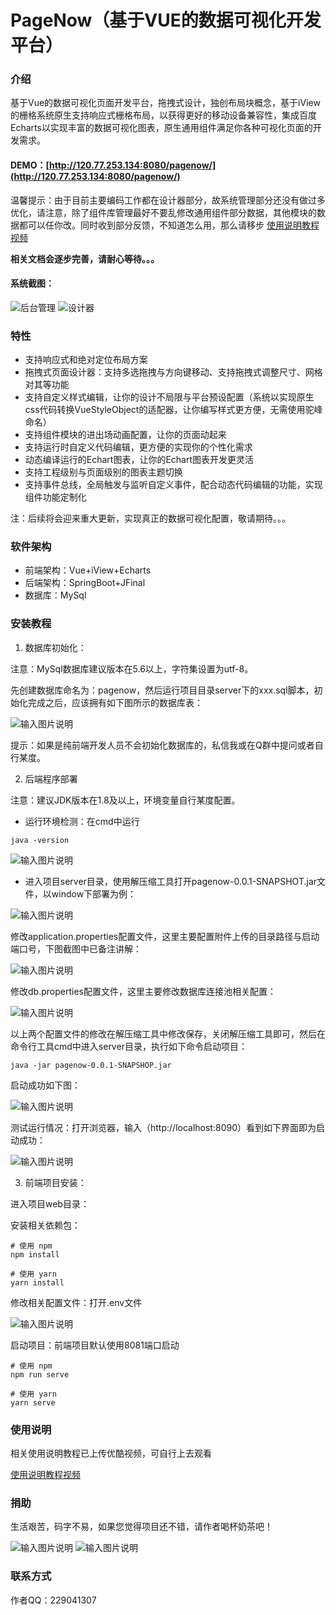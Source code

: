 # PageNow（基于VUE的数据可视化开发平台）

### 介绍
基于Vue的数据可视化页面开发平台，拖拽式设计，独创布局块概念，基于iView的栅格系统原生支持响应式栅格布局，以获得更好的移动设备兼容性，集成百度Echarts以实现丰富的数据可视化图表，原生通用组件满足你各种可视化页面的开发需求。

#### DEMO：[http://120.77.253.134:8080/pagenow/](http://120.77.253.134:8080/pagenow/)

温馨提示：由于目前主要编码工作都在设计器部分，故系统管理部分还没有做过多优化，请注意，除了组件库管理最好不要乱修改通用组件部分数据，其他模块的数据都可以任你改。同时收到部分反馈，不知道怎么用，那么请移步 [使用说明教程视频](https://v.youku.com/v_show/id_XNDM1NjIwNTY5Ng==.html?spm=a2h0j.11185381.listitem_page1.5!3~A)

 **相关文档会逐步完善，请耐心等待。。。** 

#### 系统截图：
![后台管理](https://images.gitee.com/uploads/images/2019/0910/093644_ac46a0e2_145187.png "系统管理主界面.png")
![设计器](https://images.gitee.com/uploads/images/2019/0910/093714_91fb9ac9_145187.png "设计器主界面.png")

### 特性
- 支持响应式和绝对定位布局方案
- 拖拽式页面设计器：支持多选拖拽与方向键移动、支持拖拽式调整尺寸、网格对其等功能
- 支持自定义样式编辑，让你的设计不局限与平台预设配置（系统以实现原生css代码转换VueStyleObject的适配器，让你编写样式更方便，无需使用驼峰命名）
- 支持组件模块的进出场动画配置，让你的页面动起来
- 支持运行时自定义代码编辑，更方便的实现你的个性化需求
- 动态编译运行的Echart图表，让你的Echart图表开发更灵活
- 支持工程级别与页面级别的图表主题切换
- 支持事件总线，全局触发与监听自定义事件，配合动态代码编辑的功能，实现组件功能定制化

注：后续将会迎来重大更新，实现真正的数据可视化配置，敬请期待。。。

### 软件架构
- 前端架构：Vue+iView+Echarts
- 后端架构：SpringBoot+JFinal
- 数据库：MySql

### 安装教程

1. 数据库初始化：

注意：MySql数据库建议版本在5.6以上，字符集设置为utf-8。

先创建数据库命名为：pagenow，然后运行项目目录server下的xxx.sql脚本，初始化完成之后，应该拥有如下图所示的数据库表：

![输入图片说明](https://images.gitee.com/uploads/images/2019/0910/102924_de45055c_145187.png "数据库截图.png")

提示：如果是纯前端开发人员不会初始化数据库的，私信我或在Q群中提问或者自行某度。

2. 后端程序部署

注意：建议JDK版本在1.8及以上，环境变量自行某度配置。

- 运行环境检测：在cmd中运行

```
java -version
```

![输入图片说明](https://images.gitee.com/uploads/images/2019/0910/103618_e5d86616_145187.png "java-version.png")

- 进入项目server目录，使用解压缩工具打开pagenow-0.0.1-SNAPSHOT.jar文件，以window下部署为例：

![输入图片说明](https://images.gitee.com/uploads/images/2019/0910/105057_41c11068_145187.png "使用压缩文件打开配置文件目录.png")

修改application.properties配置文件，这里主要配置附件上传的目录路径与启动端口号，下图截图中已备注讲解：

![输入图片说明](https://images.gitee.com/uploads/images/2019/0910/105253_dba37caa_145187.png "application.properties.png")

修改db.properties配置文件，这里主要修改数据库连接池相关配置：

![输入图片说明](https://images.gitee.com/uploads/images/2019/0910/105511_0f9fa5c3_145187.png "db.properties.png")

以上两个配置文件的修改在解压缩工具中修改保存，关闭解压缩工具即可，然后在命令行工具cmd中进入server目录，执行如下命令启动项目：

```
java -jar pagenow-0.0.1-SNAPSHOP.jar
```

启动成功如下图：

![输入图片说明](https://images.gitee.com/uploads/images/2019/0910/110558_4891dcb0_145187.png "启动springboot.png")

测试运行情况：打开浏览器，输入（http://localhost:8090）看到如下界面即为启动成功：

![输入图片说明](https://images.gitee.com/uploads/images/2019/0910/111154_633d0efb_145187.png "springboost测试访问.png")

3. 前端项目安装：

进入项目web目录：

安装相关依赖包：

```
# 使用 npm    
npm install

# 使用 yarn    
yarn install
```

修改相关配置文件：打开.env文件

![输入图片说明](https://images.gitee.com/uploads/images/2019/0910/111915_3ad6def4_145187.png "evn文件.png")

启动项目：前端项目默认使用8081端口启动

```
# 使用 npm    
npm run serve

# 使用 yarn    
yarn serve
```


### 使用说明

相关使用说明教程已上传优酷视频，可自行上去观看

[使用说明教程视频](https://v.youku.com/v_show/id_XNDM1NjIwNTY5Ng==.html?spm=a2h0j.11185381.listitem_page1.5!3~A)

### 捐助

生活艰苦，码字不易，如果您觉得项目还不错，请作者喝杯奶茶吧！

![输入图片说明](https://images.gitee.com/uploads/images/2019/0910/113217_c381929b_145187.jpeg "支付宝.jpg")
![输入图片说明](https://images.gitee.com/uploads/images/2019/0910/113234_c0b3857e_145187.jpeg "微信.jpg")

### 联系方式

作者QQ：229041307